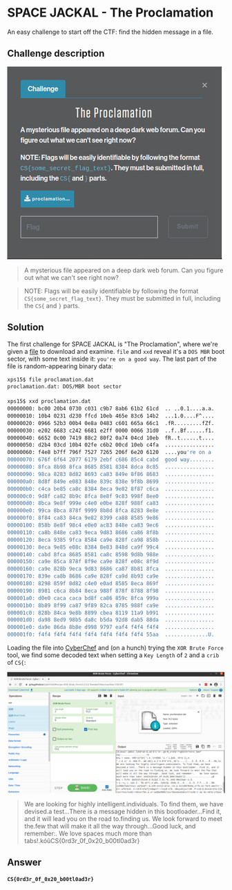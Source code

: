 # SPACE JACKAL - The Proclamation

An easy challenge to start off the CTF: find the hidden message in a file.

## Challenge description

![The Proclamation](../img/proclamation/00.png)

> A mysterious file appeared on a deep dark web forum. Can you figure out what we can't see right now?

> NOTE: Flags will be easily identifiable by following the format `CS{some_secret_flag_text}`. They must be submitted in full, including the `CS{` and `}` parts.

## Solution

The first challenge for SPACE JACKAL is "The Proclamation", where we're given a
[file](proclamation.dat) to download and examine. `file` and `xxd` reveal it's a `DOS MBR` boot
sector, with some text inside it: `you're on a good way`. The last part of the file is 
random-appearing binary data:

```bash
xps15$ file proclamation.dat
proclamation.dat: DOS/MBR boot sector

xps15$ xxd proclamation.dat
00000000: bc00 20b4 0730 c031 c9b7 8ab6 61b2 61cd  .. ..0.1....a.a.
00000010: 10b4 0231 d230 ffcd 10eb 465e 83c6 14b2  ...1.0....F^....
00000020: 0966 52b3 00b4 0e8a 0483 c601 665a 66c1  .fR.........fZf.
00000030: e202 6683 c242 6681 e2ff 0000 0066 31d0  ..f..Bf......f1.
00000040: 6652 0c00 7419 88c2 80f2 0a74 04cd 10eb  fR..t......t....
00000050: d2b4 03cd 10b4 02fe c6b2 00cd 10eb c4fa  ................
00000060: f4e8 b7ff 796f 7527 7265 206f 6e20 6120  ....you're on a
00000070: 676f 6f64 2077 6179 2ebf c686 85c4 cabd  good way........
00000080: 8fca 8b98 8fca 8685 8581 8384 8dca 8c85  ................
00000090: 98ca 8283 8d82 8693 ca83 849e 8f86 8683  ................
000000a0: 8d8f 849e e083 848e 839c 838e 9f8b 8699  ................
000000b0: c4ca be85 ca8c 8384 8eca 9e82 8f87 c6ca  ................
000000c0: 9d8f ca82 8b9c 8fca 8e8f 9c83 998f 8ee0  ................
000000d0: 8bca 9e8f 999e c4e0 e0be 828f 988f ca83  ................
000000e0: 99ca 8bca 878f 9999 8b8d 8fca 8283 8e8e  ................
000000f0: 8f84 ca83 84ca 9e82 8399 ca88 8585 9e86  ................
00000100: 858b 8e8f 98c4 e0e0 ac83 848e ca83 9ec6  ................
00000110: ca8b 848e ca83 9eca 9d83 8686 ca86 8f8b  ................
00000120: 8eca 9385 9fca 8584 ca9e 828f ca98 858b  ................
00000130: 8eca 9e85 e08c 8384 8e83 848d ca9f 99c4  ................
00000140: cabd 8fca 8685 8581 ca8c 8598 9d8b 988e  ................
00000150: ca9e 85ca 878f 8f9e ca9e 828f e08c 8f9d  ................
00000160: ca9e 828b 9eca 9d83 8686 ca87 8b81 8fca  ................
00000170: 839e ca8b 8686 ca9e 828f ca9d 8b93 ca9e  ................
00000180: 8298 859f 8d82 c4e0 e0ad 8585 8eca 869f  ................
00000190: 8981 c6ca 8b84 8eca 988f 878f 8788 8f98  ................
000001a0: d0e0 caca caca bd8f ca86 859c 8fca 999a  ................
000001b0: 8b89 8f99 ca87 9f89 82ca 8785 988f ca9e  ................
000001c0: 828b 84ca 9e8b 8899 cbea 8119 11a9 b991  ................
000001d0: da98 8ed9 98b5 da8c b5da 92d8 dab5 88da  ................
000001e0: da9e 86da 8b8e d998 9797 eaf4 f4f4 f4f4  ................
000001f0: f4f4 f4f4 f4f4 f4f4 f4f4 f4f4 f4f4 55aa  ..............U.
```

Loading the file into [CyberChef](https://gchq.github.io/CyberChef/) and (on a hunch) trying
the `XOR Brute Force` tool, we find some decoded text when setting a `Key Length` of `2` and
a `crib` of `CS{`:

![CyberChef XOR Brute Force](../img/proclamation/01.png)

> We are looking for highly intelligent.individuals. To find them, we have devised.a test...There is a message hidden in this bootloader...Find it, and it will lead you on the road to.finding us. We look forward to meet the.few that will make it all the way through...Good luck, and remember:.    We love spaces much more than tabs!.kóûCS{0rd3r_0f_0x20_b00tl0ad3r}

## Answer

**`CS{0rd3r_0f_0x20_b00tl0ad3r}`**
